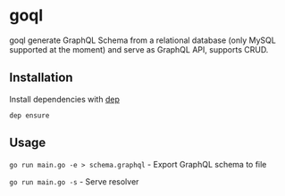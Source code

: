 # goql

goql generate GraphQL Schema from a relational database (only MySQL supported at the moment) and serve as GraphQL API, supports CRUD.

## Installation

Install dependencies with [dep](https://github.com/golang/dep)

```
dep ensure
```

## Usage
`go run main.go -e > schema.graphql` - Export GraphQL schema to file

`go run main.go -s` - Serve resolver
